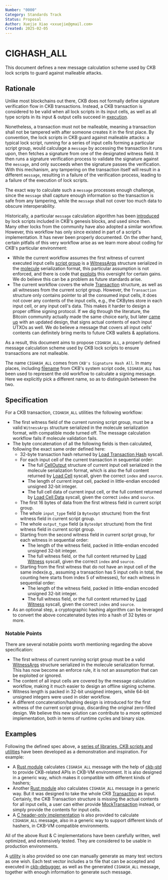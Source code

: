 ```yaml
---
Number: "0000"
Category: Standards Track
Status: Proposal
Author: Xuejie Xiao <xxuejie@gmail.com>
Created: 2025-02-05
---
```


# CIGHASH_ALL

This document defines a new message calculation scheme used by CKB lock scripts to guard against malleable attacks.

## Rationale

Unlike most blockchains out there, CKB does not formally define signature verification flow in CKB transactions. Instead, a CKB transaction is considered to be valid when all lock scripts in its input cells, as well as all type scripts in its input & output cells succeed in [execution](https://github.com/nervosnetwork/rfcs/blob/master/rfcs/0003-ckb-vm/0003-ckb-vm.md).

Nonetheless, a transaction must not be malleable, meaning a transaction shall not be tampered with after someone creates it in the first place. By convention, the lock scripts in CKB guard against malleable attacks: a typical lock script, running for a series of input cells forming a particular script group, would calculage a `message` by accessing the transaction it runs upon, then fetches a signature from one of the designated witness field. It then runs a signature verification process to validate the signature against the `message`, and only succeeds when the signature passes the verification. With this mechanism, any tampering on the transaction itself will result in a different `message`, resulting in a failure of the verification process, leading to a failure of the execution of lock scripts.

The exact way to calculate such a `message` processes enough challenge, since the `message` shall capture enough information so the transaction is safe from any tampering, while the `message` shall not cover too much data to obscure interoperability.

Historically, a particular `message` calculation algorithm has been [introduced](https://github.com/nervosnetwork/ckb-system-scripts/blob/934166406fafb33e299f5688a904cadb99b7d518/c/secp256k1_blake160_sighash_all.c#L149-L219) by lock scripts included in CKB's genesis blocks, and used since then. Many other locks from the community have also adopted a similar workflow. However, this workflow has only since existed in part of a script's implementation. It has never been properly documented. On the other hand, certain pitfalls of this very workflow arise as we learn more about coding for CKB's particular environment:

* While the current workflow assumes the first witness of current executed input cells [script group](https://github.com/nervosnetwork/rfcs/blob/master/rfcs/0022-transaction-structure/0022-transaction-structure.md) is a [WitnessArgs](https://github.com/nervosnetwork/ckb/blob/a6733e6af5bb0da7e34fb99ddf98b03054fa9d4a/util/types/schemas/blockchain.mol#L104-L108) structure serialized in the [molecule](https://github.com/nervosnetwork/rfcs/blob/master/rfcs/0008-serialization/0008-serialization.md) serialization format, this particular assumption is not enforced, and there is code that [exploits](https://github.com/cryptape/quantum-resistant-lock-script/blob/22de5369b60b1e59bb698927c143d9efbe8527a9/c/ckb-sphincsplus-lock.c#L67-L80) this oversight for certain gains. We do believe this can be a problem as future standards arise.
* The current workflow covers the whole [Transaction](https://github.com/nervosnetwork/rfcs/blob/master/rfcs/0022-transaction-structure/0022-transaction-structure.md) structure, as well as all witnesses from the current script group. However, the `Transaction` structure only contains pointer to all the consumed input cells, it does not cover any contents of the input cells, e.g., the CKBytes store in each input cell, or any input cell's data. This makes it harder to design a proper offline signing protocol. If we dig through the literature, the Bitcoin community actually made the same choice early, but later [came up](https://en.bitcoin.it/wiki/BIP_0143) with an updated design, that signs actual contents of each input UTXOs as well. We do believe a message that covers all input cells' contents can definitely bring merits to future CKB wallets & appliations.

As a result, this document aims to propose `CIGHASH_ALL`, a properly defined message calculation scheme used by CKB lock scripts to ensure transactions are not malleable.

The name `CIGHASH_ALL` comes from `CKB's Signature Hash All`. In many places, including [filename](https://github.com/nervosnetwork/ckb-system-scripts/blob/master/c/secp256k1_blake160_sighash_all.c) from CKB's system script code, `SIGHASH_ALL` has been used to represent the old workflow to calculate a signing message. Here we explicitly pick a different name, so as to distinguish between the two.

## Specification

For a CKB transaction, `CIGHASH_ALL` utilities the following workflow:

* The first witness field of the current running script group, must be a valid `WitnessArgs` structure serialized in the molecule serialization format, with compatible mode turned off. The message calculation workflow fails if molecule validation fails.
* The byte concatenation of all the following fields is then calculated, following the exact same order defined here:
    + 32-byte transaction hash returned by [Load Transaction Hash](https://github.com/nervosnetwork/rfcs/blob/bd5d3ff73969bdd2571f804260a538781b45e996/rfcs/0009-vm-syscalls/0009-vm-syscalls.md#load-transaction-hash) syscall.
    + For each input cell of the current transaction in sequential order:
        * The full [CellOutput](https://github.com/nervosnetwork/ckb/blob/a6733e6af5bb0da7e34fb99ddf98b03054fa9d4a/util/types/schemas/blockchain.mol#L44-L48) structure of current input cell serialized in the molecule serialization format, which is also the full content returned by [Load Cell](https://github.com/nervosnetwork/rfcs/blob/bd5d3ff73969bdd2571f804260a538781b45e996/rfcs/0009-vm-syscalls/0009-vm-syscalls.md#load-cell) syscall, given the correct `index` and `source`.
        * The length of current input cell, packed in little-endian encoded unsigned 32-bit integer.
        * The full cell data of current input cell, or the full content returned by [Load Cell Data](https://github.com/nervosnetwork/rfcs/blob/bd5d3ff73969bdd2571f804260a538781b45e996/rfcs/0009-vm-syscalls/0009-vm-syscalls.md#load-cell-data) syscall, given the correct `index` and `source`.
    + The first 16 bytes of data from the first witness field in current script group.
    + The whole `input_type` field (a `BytesOpt` structure) from the first witness field in current script group.
    + The whole `output_type` field (a `BytesOpt` structure) from the first witness field in current script group.
    + Starting from the second witness field in current script group, for each witness in sequential order:
        * The length of the witness field, packed in little-endian encoded unsigned 32-bit integer.
        * The full witness field, or the full content returned by [Load Witness](https://github.com/nervosnetwork/rfcs/blob/bd5d3ff73969bdd2571f804260a538781b45e996/rfcs/0009-vm-syscalls/0009-vm-syscalls.md#load-witness) syscall, given the correct `index` and `source`.
    + Starting from the first witness that do not have an input cell of the same index(e.g., assuming a transaction has 5 input cells in total, the counting here starts from index 5 of witnesses), for each witness in sequential order:
        * The length of the witness field, packed in little-endian encoded unsigned 32-bit integer.
        * The full witness field, or the full content returned by [Load Witness](https://github.com/nervosnetwork/rfcs/blob/bd5d3ff73969bdd2571f804260a538781b45e996/rfcs/0009-vm-syscalls/0009-vm-syscalls.md#load-witness) syscall, given the correct `index` and `source`.
* As an optional step, a cryptographic hashing algorithm can be leveraged to convert the above concatenated bytes into a hash of 32 bytes or more.

### Notable Points

There are several notable points worth mentioning regarding the above specification:

* The first witness of current running script group must be a valid [WitnessArgs](https://github.com/nervosnetwork/ckb/blob/81a1b9a1491edca0bc42c12d8bf0f715a055a93f/util/gen-types/schemas/blockchain.mol#L114-L118) structure serialized in the molecule serialization format. This has now become an enforce rule, it is not an assumption that can be exploited or ignored.
* The content of all input cells are covered by the message calculation workflow, making it much easier to design an offline signing scheme.
* Witness length is packed in 32-bit unsigned integers, while 64-bit unsigned integers were used in older workflow.
* A different concatenation/hashing design is introduced for the first witness of the current script group, discarding the original zero-filled design. We believe this new solution can contribute to a more optimized implementation, both in terms of runtime cycles and binary size.

## Examples

Following the defined spec above, a [series of libraries, CKB scripts and utilities](https://github.com/xxuejie/cighash-all-test-vector-utils) have been developed as a demonstration and inspiration. For example:

* A [Rust module](https://github.com/xxuejie/cighash-all-test-vector-utils/blob/c500a3dd8dd2b8e245527133709bc48d6e67d694/crates/cighash-all-utils/src/cighash_all_in_ckb_vm.rs) calculates `CIGHASH_ALL` message with the help of [ckb-std](https://docs.rs/ckb-std/latest/ckb_std/) to provide CKB-related APIs in CKB-VM environment. It is also designed in a generic way, which makes it compatible with different kinds of hashers;
* Another [Rust module](https://github.com/xxuejie/cighash-all-test-vector-utils/blob/c500a3dd8dd2b8e245527133709bc48d6e67d694/crates/cighash-all-utils/src/cighash_all_from_mock_tx.rs) also calculates `CIGHASH_ALL` message in a generic way. But it was designed to take the whole CKB [Transaction](https://docs.rs/ckb-gen-types/0.119.0/ckb_gen_types/packed/struct.Transaction.html) as input. Certainly, the CKB Transaction structure is missing the actual contents for all input cells, a user can either provide [MockTransaction](https://docs.rs/ckb-mock-tx-types/latest/ckb_mock_tx_types/struct.MockTransaction.html) instead, or simply provide the contents for input cells.
* A [C header-only implementation](https://github.com/xxuejie/cighash-all-test-vector-utils/blob/c500a3dd8dd2b8e245527133709bc48d6e67d694/contracts/c-assert-cighash/cighash_all.h) is also provided to calculate `CIGHASH_ALL` message, also in a generic way to support different kinds of hashers, in CKB-VM compatible environments.

All of the above Rust & C implementations have been carefully written, well optimized, and extensively tested. They are considered to be usable in production environments.

A [utility](https://github.com/xxuejie/cighash-all-test-vector-utils/tree/main/crates/native-test-vector-generator) is also provided so one can manually generate as many test vectors as one wish. Each test vector includes a tx file that can be accepted and executed in [ckb-debugger](https://github.com/nervosnetwork/ckb-standalone-debugger), as well as the generated `CIGHASH_ALL` message, together with enough information to generate such message.
